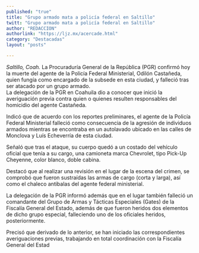 ```yaml
---
published: "true"
title: "Grupo armado mata a policía federal en Saltillo"
twitt: "Grupo armado mata a policía federal en Saltillo"
author: "REDACCION"
authorlink: "https://ljz.mx/acercade.html"
category: "Destacadas"
layout: "posts"

---
```




*Saltillo, Coah.* La Procuraduría General de la República (PGR) confirmó hoy la muerte del agente de la Policía Federal Ministerial, Odilón Castañeda, quien fungía como encargado de la subsede en esta ciudad, y falleció tras ser atacado por un grupo armado.  
  La delegación de la PGR en Coahuila dio a conocer que inició la averiguación previa contra quien o quienes resulten responsables del homicidio del agente Castañeda.



  Indicó que de acuerdo con los reportes preliminares, el agente de la Policía Federal Ministerial falleció como consecuencia de la agresión de individuos armados mientras se encontraba en un autolavado ubicado en las calles de Monclova y Luís Echeverría de esta ciudad.



  Señaló que tras el ataque, su cuerpo quedó a un costado del vehículo oficial que tenía a su cargo, una camioneta marca Chevrolet, tipo Pick-Up Cheyenne, color blanco, doble cabina.



  Destacó que al realizar una revisión en el lugar de la escena del crimen, se comprobó que fueron sustraídas las armas de cargo (corta y larga), así como el chaleco antibalas del agente federal ministerial.



  La delegación de la PGR informó además que en el lugar también falleció un comandante del Grupo de Armas y Tácticas Especiales (Gates) de la Fiscalía General del Estado, además de que fueron heridos dos elementos de dicho grupo especial, falleciendo uno de los oficiales heridos, posteriormente.



  Precisó que derivado de lo anterior, se han iniciado las correspondientes averiguaciones previas, trabajando en total coordinación con la Fiscalía General del Estad

